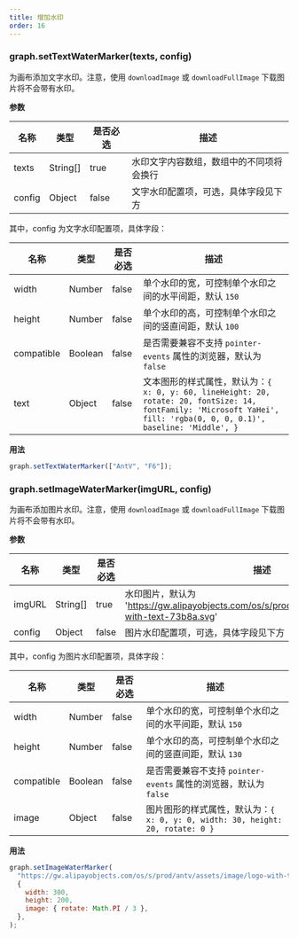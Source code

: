 ```yaml
---
title: 增加水印
order: 16
---
```


### graph.setTextWaterMarker(texts, config)

为画布添加文字水印。注意，使用 `downloadImage` 或 `downloadFullImage` 下载图片将不会带有水印。

**参数**

| 名称   | 类型     | 是否必选 | 描述                                     |
| ------ | -------- | -------- | ---------------------------------------- |
| texts  | String[] | true     | 水印文字内容数组，数组中的不同项将会换行 |
| config | Object   | false    | 文字水印配置项，可选，具体字段见下方     |

其中，config 为文字水印配置项，具体字段：

| 名称       | 类型    | 是否必选 | 描述                                                                                                                                                                    |
| ---------- | ------- | -------- | ----------------------------------------------------------------------------------------------------------------------------------------------------------------------- |
| width      | Number  | false    | 单个水印的宽，可控制单个水印之间的水平间距，默认 `150`                                                                                                                  |
| height     | Number  | false    | 单个水印的高，可控制单个水印之间的竖直间距，默认 `100`                                                                                                                  |
| compatible | Boolean | false    | 是否需要兼容不支持 `pointer-events` 属性的浏览器，默认为 `false`                                                                                                        |
| text       | Object  | false    | 文本图形的样式属性，默认为：`{ x: 0, y: 60, lineHeight: 20, rotate: 20, fontSize: 14, fontFamily: 'Microsoft YaHei', fill: 'rgba(0, 0, 0, 0.1)', baseline: 'Middle', }` |

**用法**

```javascript
graph.setTextWaterMarker(["AntV", "F6"]);
```

### graph.setImageWaterMarker(imgURL, config)

为画布添加图片水印。注意，使用 `downloadImage` 或 `downloadFullImage` 下载图片将不会带有水印。

**参数**

| 名称   | 类型     | 是否必选 | 描述                                                                                                 |
| ------ | -------- | -------- | ---------------------------------------------------------------------------------------------------- |
| imgURL | String[] | true     | 水印图片，默认为 'https://gw.alipayobjects.com/os/s/prod/antv/assets/image/logo-with-text-73b8a.svg' |
| config | Object   | false    | 图片水印配置项，可选，具体字段见下方                                                                 |

其中，config 为图片水印配置项，具体字段：

| 名称       | 类型    | 是否必选 | 描述                                                                           |
| ---------- | ------- | -------- | ------------------------------------------------------------------------------ |
| width      | Number  | false    | 单个水印的宽，可控制单个水印之间的水平间距，默认 `150`                         |
| height     | Number  | false    | 单个水印的高，可控制单个水印之间的竖直间距，默认 `130`                         |
| compatible | Boolean | false    | 是否需要兼容不支持 `pointer-events` 属性的浏览器，默认为 `false`               |
| image      | Object  | false    | 图片图形的样式属性，默认为：`{ x: 0, y: 0, width: 30, height: 20, rotate: 0 }` |

**用法**

```javascript
graph.setImageWaterMarker(
  "https://gw.alipayobjects.com/os/s/prod/antv/assets/image/logo-with-text-73b8a.svg",
  {
    width: 300,
    height: 200,
    image: { rotate: Math.PI / 3 },
  },
);
```
